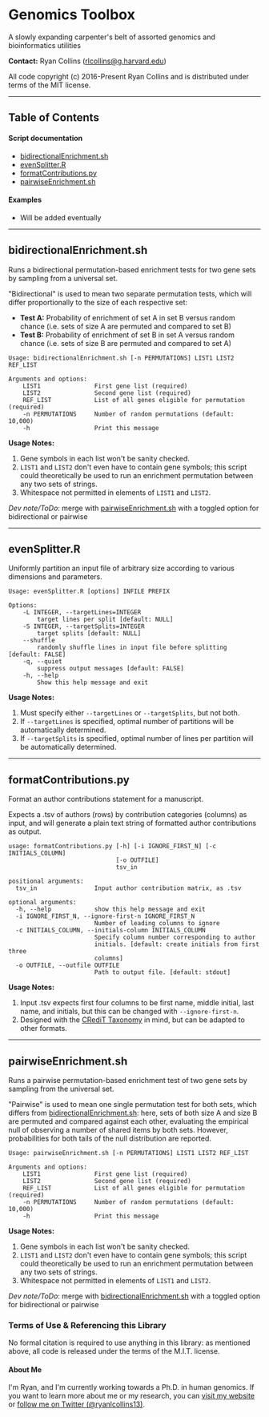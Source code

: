 # Genomics Toolbox
A slowly expanding carpenter's belt of assorted genomics and bioinformatics utilities

**Contact:** Ryan Collins (rlcollins@g.harvard.edu)

All code copyright (c) 2016-Present Ryan Collins and is distributed under terms of the MIT license.  

---  
## Table of Contents  
#### Script documentation  
- [bidirectionalEnrichment.sh](https://github.com/RCollins13/ScriptToolbox#bidirectionalenrichmentsh)  
- [evenSplitter.R](https://github.com/RCollins13/ScriptToolbox#evensplitterr)
- [formatContributions.py](https://github.com/RCollins13/ScriptToolbox#formatcontributionspy)
- [pairwiseEnrichment.sh](https://github.com/RCollins13/ScriptToolbox#pairwiseenrichmentsh)  

#### Examples  
- Will be added eventually  
--- 

## bidirectionalEnrichment.sh  
Runs a bidirectional permutation-based enrichment tests for two gene sets by sampling from a universal set.  

"Bidirectional" is used to mean two separate permutation tests, which will differ proportionally to the size of each respective set:  

*  **Test A:** Probability of enrichment of set A in set B versus random chance (i.e. sets of size A are permuted and compared to set B)  
*  **Test B:** Probability of enrichment of set B in set A versus random chance (i.e. sets of size B are permuted and compared to set A)  

```
Usage: bidirectionalEnrichment.sh [-n PERMUTATIONS] LIST1 LIST2 REF_LIST

Arguments and options:
	LIST1               First gene list (required)
	LIST2               Second gene list (required)
	REF_LIST            List of all genes eligible for permutation (required)
	-n PERMUTATIONS     Number of random permutations (default: 10,000)
	-h                  Print this message
```
**Usage Notes:**  
1. Gene symbols in each list won't be sanity checked.  
2. `LIST1` and `LIST2` don't even have to contain gene symbols; this script could theoretically be used to run an enrichment permutation between any two sets of strings.
3. Whitespace not permitted in elements of `LIST1` and `LIST2`.  

_Dev note/ToDo_: merge with [pairwiseEnrichment.sh](https://github.com/RCollins13/ScriptToolbox#pairwiseenrichmentsh) with a toggled option for bidirectional or pairwise 

--- 

## evenSplitter.R  
Uniformly partition an input file of arbitrary size according to various dimensions and parameters.    

```
Usage: evenSplitter.R [options] INFILE PREFIX

Options:
	-L INTEGER, --targetLines=INTEGER
		target lines per split [default: NULL]
	-S INTEGER, --targetSplits=INTEGER
		target splits [default: NULL]
	--shuffle
		randomly shuffle lines in input file before splitting [default: FALSE]
	-q, --quiet
		suppress output messages [default: FALSE]
	-h, --help
		Show this help message and exit
```
**Usage Notes:**  
1. Must specify either `--targetLines` or `--targetSplits`, but not both.
2. If `--targetLines` is specified, optimal number of partitions will be automatically determined.  
3. If `--targetSplits` is specified, optimal number of lines per partition will be automatically determined.  

--- 

## formatContributions.py  
Format an author contributions statement for a manuscript.  

Expects a .tsv of authors (rows) by contribution categories (columns) as input, and will generate a plain text string of formatted author contributions as output.

```
usage: formatContributions.py [-h] [-i IGNORE_FIRST_N] [-c INITIALS_COLUMN]
                              [-o OUTFILE]
                              tsv_in

positional arguments:
  tsv_in                Input author contribution matrix, as .tsv

optional arguments:
  -h, --help            show this help message and exit
  -i IGNORE_FIRST_N, --ignore-first-n IGNORE_FIRST_N
                        Number of leading columns to ignore
  -c INITIALS_COLUMN, --initials-column INITIALS_COLUMN
                        Specify column number corresponding to author
                        initials. [default: create initials from first three
                        columns]
  -o OUTFILE, --outfile OUTFILE
                        Path to output file. [default: stdout]
```
**Usage Notes:**  
1. Input .tsv expects first four columns to be first name, middle initial, last name, and initials, but this can be changed with `--ignore-first-n`.  
2. Designed with the [CRediT Taxonomy](http://credit.niso.org/) in mind, but can be adapted to other formats.  

--- 

## pairwiseEnrichment.sh  
Runs a pairwise permutation-based enrichment test of two gene sets by sampling from the universal set.  

"Pairwise" is used to mean one single permutation test for both sets, which differs from [bidirectionalEnrichment.sh](https://github.com/RCollins13/ScriptToolbox#bidirectionalenrichmentsh): here, sets of both size A and size B are permuted and compared against each other, evaluating the empirical null of observing a number of shared items by both sets. However, probabilities for both tails of the null distribution are reported.  

```
Usage: pairwiseEnrichment.sh [-n PERMUTATIONS] LIST1 LIST2 REF_LIST

Arguments and options:
	LIST1               First gene list (required)
	LIST2               Second gene list (required)
	REF_LIST            List of all genes eligible for permutation (required)
	-n PERMUTATIONS     Number of random permutations (default: 10,000)
	-h                  Print this message
```
**Usage Notes:**  
1. Gene symbols in each list won't be sanity checked.  
2. `LIST1` and `LIST2` don't even have to contain gene symbols; this script could theoretically be used to run an enrichment permutation between any two sets of strings.
3. Whitespace not permitted in elements of `LIST1` and `LIST2`.  

_Dev note/ToDo_: merge with [bidirectionalEnrichment.sh](https://github.com/RCollins13/ScriptToolbox#bidirectionalenrichmentsh) with a toggled option for bidirectional or pairwise 

### Terms of Use &amp; Referencing this Library 
No formal citation is required to use anything in this library: as mentioned above, all code is released under the terms of the M.I.T. license.     

#### About Me
I'm Ryan, and I'm currently working towards a Ph.D. in human genomics. If you want to learn more about me or my research, you can [visit my website](http://ryanlcollins.com) or [follow me on Twitter (@ryanlcollins13)](https://twitter.com/ryanlcollins13).
  